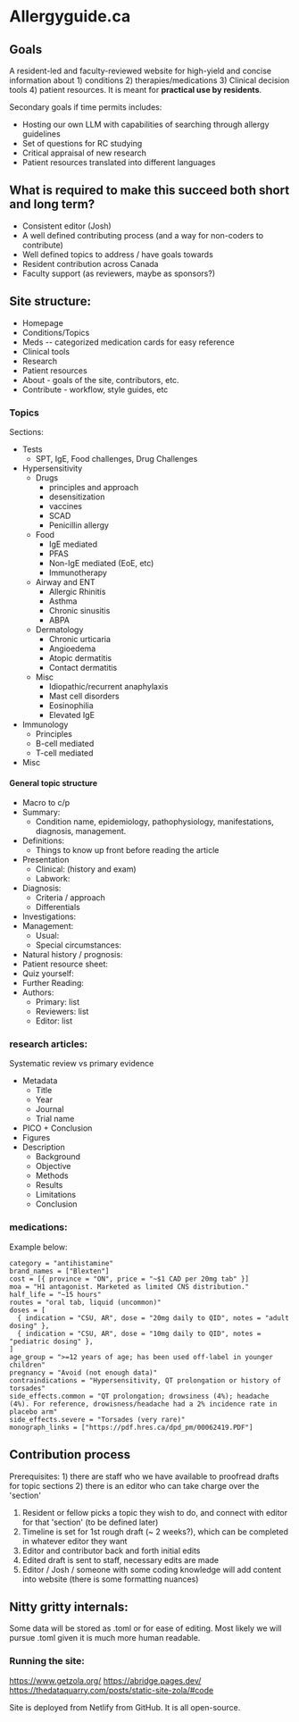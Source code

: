 # Allergyguide.ca

## Goals

A resident-led and faculty-reviewed website for high-yield and concise information about 1) conditions 2) therapies/medications 3) Clinical decision tools 4) patient resources. It is meant for **practical use by residents**.

Secondary goals if time permits includes:

- Hosting our own LLM with capabilities of searching through allergy guidelines
- Set of questions for RC studying
- Critical appraisal of new research
- Patient resources translated into different languages

## What is required to make this succeed both short and long term?

- Consistent editor (Josh)
- A well defined contributing process (and a way for non-coders to contribute)
- Well defined topics to address / have goals towards
- Resident contribution across Canada
- Faculty support (as reviewers, maybe as sponsors?)

## Site structure:

- Homepage
- Conditions/Topics
- Meds -- categorized medication cards for easy reference
- Clinical tools
- Research
- Patient resources
- About - goals of the site, contributors, etc.
- Contribute - workflow, style guides, etc

### Topics

Sections:

- Tests
  - SPT, IgE, Food challenges, Drug Challenges
- Hypersensitivity
  - Drugs
    - principles and approach
    - desensitization
    - vaccines
    - SCAD
    - Penicillin allergy
  - Food
    - IgE mediated
    - PFAS
    - Non-IgE mediated (EoE, etc)
    - Immunotherapy
  - Airway and ENT
    - Allergic Rhinitis
    - Asthma
    - Chronic sinusitis
    - ABPA
  - Dermatology
    - Chronic urticaria
    - Angioedema
    - Atopic dermatitis
    - Contact dermatitis
  - Misc
    - Idiopathic/recurrent anaphylaxis
    - Mast cell disorders
    - Eosinophilia
    - Elevated IgE
- Immunology
  - Principles
  - B-cell mediated
  - T-cell mediated
- Misc

#### General topic structure

- Macro to c/p
- Summary:
  - Condition name, epidemiology, pathophysiology, manifestations, diagnosis, management.
- Definitions:
  - Things to know up front before reading the article
- Presentation
  - Clinical: (history and exam)
  - Labwork:
- Diagnosis:
  - Criteria / approach
  - Differentials
- Investigations:
- Management:
  - Usual:
  - Special circumstances:
- Natural history / prognosis:
- Patient resource sheet:
- Quiz yourself:
- Further Reading:
- Authors:
  - Primary: list
  - Reviewers: list
  - Editor: list

### research articles:

Systematic review vs primary evidence

- Metadata
  - Title
  - Year
  - Journal
  - Trial name
- PICO + Conclusion
- Figures
- Description
  - Background
  - Objective
  - Methods
  - Results
  - Limitations
  - Conclusion

### medications:

Example below:

```
category = "antihistamine"
brand_names = ["Blexten"]
cost = [{ province = "ON", price = "~$1 CAD per 20mg tab" }]
moa = "H1 antagonist. Marketed as limited CNS distribution."
half_life = "~15 hours"
routes = "oral tab, liquid (uncommon)"
doses = [
  { indication = "CSU, AR", dose = "20mg daily to QID", notes = "adult dosing" },
  { indication = "CSU, AR", dose = "10mg daily to QID", notes = "pediatric dosing" },
]
age_group = ">=12 years of age; has been used off-label in younger children"
pregnancy = "Avoid (not enough data)"
contraindications = "Hypersensitivity, QT prolongation or history of torsades"
side_effects.common = "QT prolongation; drowsiness (4%); headache (4%). For reference, drowisness/headache had a 2% incidence rate in placebo arm"
side_effects.severe = "Torsades (very rare)"
monograph_links = ["https://pdf.hres.ca/dpd_pm/00062419.PDF"]
```

## Contribution process

Prerequisites: 1) there are staff who we have available to proofread drafts for topic sections 2) there is an editor who can take charge over the 'section'

1. Resident or fellow picks a topic they wish to do, and connect with editor for that 'section' (to be defined later)
2. Timeline is set for 1st rough draft (~ 2 weeks?), which can be completed in whatever editor they want
3. Editor and contributor back and forth initial edits
4. Edited draft is sent to staff, necessary edits are made
5. Editor / Josh / someone with some coding knowledge will add content into website (there is some formatting nuances)

## Nitty gritty internals:

Some data will be stored as .toml or for ease of editing. Most likely we will pursue .toml given it is much more human readable.

### Running the site:

https://www.getzola.org/
https://abridge.pages.dev/
https://thedataquarry.com/posts/static-site-zola/#code

Site is deployed from Netlify from GitHub. It is all open-source.
